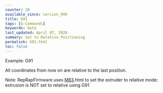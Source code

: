 ```yaml
---
counter: 20
available_since: version_999
title: G91
tags: [G-Commands] 
keywords: beta 
last_updated: April 07, 2020 
summary: Set to Relative Positioning 
permalink: G91.html
toc: false 
---
```



Example: G91

All coordinates from now on are relative to the last position.

Note: RepRapFirmware uses [M83](M83).html to set the extruder to relative mode: extrusion is NOT set to relative using G91

